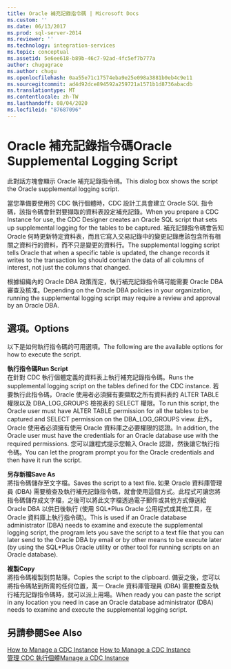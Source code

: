 ```yaml
---
title: Oracle 補充記錄指令碼 | Microsoft Docs
ms.custom: ''
ms.date: 06/13/2017
ms.prod: sql-server-2014
ms.reviewer: ''
ms.technology: integration-services
ms.topic: conceptual
ms.assetid: 5e6ee618-b89b-46c7-92ad-4fc5ef7b777a
author: chugugrace
ms.author: chugu
ms.openlocfilehash: 0aa55e71c17574eba9e25e098a3881b0eb4c9e11
ms.sourcegitcommit: ad4d92dce894592a259721a1571b1d8736abacdb
ms.translationtype: MT
ms.contentlocale: zh-TW
ms.lasthandoff: 08/04/2020
ms.locfileid: "87687096"
---
```

# <a name="oracle-supplemental-logging-script"></a><span data-ttu-id="10114-102">Oracle 補充記錄指令碼</span><span class="sxs-lookup"><span data-stu-id="10114-102">Oracle Supplemental Logging Script</span></span>
  <span data-ttu-id="10114-103">此對話方塊會顯示 Oracle 補充記錄指令碼。</span><span class="sxs-lookup"><span data-stu-id="10114-103">This dialog box shows the script the Oracle supplemental logging script.</span></span>  
  
 <span data-ttu-id="10114-104">當您準備要使用的 CDC 執行個體時，CDC 設計工具會建立 Oracle SQL 指令碼，該指令碼會針對要擷取的資料表設定補充記錄。</span><span class="sxs-lookup"><span data-stu-id="10114-104">When you prepare a CDC Instance for use, the CDC Designer creates an Oracle SQL script that sets up supplemental logging for the tables to be captured.</span></span> <span data-ttu-id="10114-105">補充記錄指令碼會告知 Oracle 何時更新特定資料表，而且它寫入交易記錄中的變更記錄應該包含所有相關之資料行的資料，而不只是變更的資料行。</span><span class="sxs-lookup"><span data-stu-id="10114-105">The supplemental logging script tells Oracle that when a specific table is updated, the change records it writes to the transaction log should contain the data of all columns of interest, not just the columns that changed.</span></span>  
  
 <span data-ttu-id="10114-106">根據組織內的 Oracle DBA 政策而定，執行補充記錄指令碼可能需要 Oracle DBA 審查及核准。</span><span class="sxs-lookup"><span data-stu-id="10114-106">Depending on the Oracle DBA policies in your organization, running the supplemental logging script may require a review and approval by an Oracle DBA.</span></span>  
  
## <a name="options"></a><span data-ttu-id="10114-107">選項。</span><span class="sxs-lookup"><span data-stu-id="10114-107">Options</span></span>  
 <span data-ttu-id="10114-108">以下是如何執行指令碼的可用選項。</span><span class="sxs-lookup"><span data-stu-id="10114-108">The following are the available options for how to execute the script.</span></span>  
  
 <span data-ttu-id="10114-109">**執行指令碼**</span><span class="sxs-lookup"><span data-stu-id="10114-109">**Run Script**</span></span>  
 <span data-ttu-id="10114-110">在針對 CDC 執行個體定義的資料表上執行補充記錄指令碼。</span><span class="sxs-lookup"><span data-stu-id="10114-110">Runs the supplemental logging script on the tables defined for the CDC instance.</span></span> <span data-ttu-id="10114-111">若要執行此指令碼，Oracle 使用者必須擁有要擷取之所有資料表的 ALTER TABLE 權限以及 DBA_LOG_GROUPS 檢視表的 SELECT 權限。</span><span class="sxs-lookup"><span data-stu-id="10114-111">To run this script, the Oracle user must have ALTER TABLE permission for all the tables to be captured and SELECT permission on the DBA_LOG_GROUPS view.</span></span> <span data-ttu-id="10114-112">此外，Oracle 使用者必須擁有使用 Oracle 資料庫之必要權限的認證。</span><span class="sxs-lookup"><span data-stu-id="10114-112">In addition, the Oracle user must have the credentials for an Oracle database use with the required permissions.</span></span> <span data-ttu-id="10114-113">您可以讓程式提示您輸入 Oracle 認證，然後讓它執行指令碼。</span><span class="sxs-lookup"><span data-stu-id="10114-113">You can let the program prompt you for the Oracle credentials and then have it run the script.</span></span>  
  
 <span data-ttu-id="10114-114">**另存新檔**</span><span class="sxs-lookup"><span data-stu-id="10114-114">**Save As**</span></span>  
 <span data-ttu-id="10114-115">將指令碼儲存至文字檔。</span><span class="sxs-lookup"><span data-stu-id="10114-115">Saves the script to a text file.</span></span> <span data-ttu-id="10114-116">如果 Oracle 資料庫管理員 (DBA) 需要檢查及執行補充記錄指令碼，就會使用這個方式。此程式可讓您將指令碼儲存成文字檔，之後可以將此文字檔透過電子郵件或其他方式傳送給 Oracle DBA 以供日後執行 (使用 SQL\*Plus Oracle 公用程式或其他工具，在 Oracle 資料庫上執行指令碼)。</span><span class="sxs-lookup"><span data-stu-id="10114-116">This is used if an Oracle database administrator (DBA) needs to examine and execute the supplemental logging script, the program lets you save the script to a text file that you can later send to the Oracle DBA by email or by other means to be execute later (by using the SQL\*Plus Oracle utility or other tool for running scripts on an Oracle database).</span></span>  
  
 <span data-ttu-id="10114-117">**複製**</span><span class="sxs-lookup"><span data-stu-id="10114-117">**Copy**</span></span>  
 <span data-ttu-id="10114-118">將指令碼複製到剪貼簿。</span><span class="sxs-lookup"><span data-stu-id="10114-118">Copies the script to the clipboard.</span></span> <span data-ttu-id="10114-119">備妥之後，您可以將指令碼貼到所需的任何位置，萬一 Oracle 資料庫管理員 (DBA) 需要檢查及執行補充記錄指令碼時，就可以派上用場。</span><span class="sxs-lookup"><span data-stu-id="10114-119">When ready you can paste the script in any location you need in case an Oracle database administrator (DBA) needs to examine and execute the supplemental logging script.</span></span>  
  
## <a name="see-also"></a><span data-ttu-id="10114-120">另請參閱</span><span class="sxs-lookup"><span data-stu-id="10114-120">See Also</span></span>  
 <span data-ttu-id="10114-121">[How to Manage a CDC Instance](manage-a-cdc-instance.md) </span><span class="sxs-lookup"><span data-stu-id="10114-121">[How to Manage a CDC Instance](manage-a-cdc-instance.md) </span></span>  
 [<span data-ttu-id="10114-122">管理 CDC 執行個體</span><span class="sxs-lookup"><span data-stu-id="10114-122">Manage a CDC Instance</span></span>](manage-a-cdc-instance.md)  
  
  
